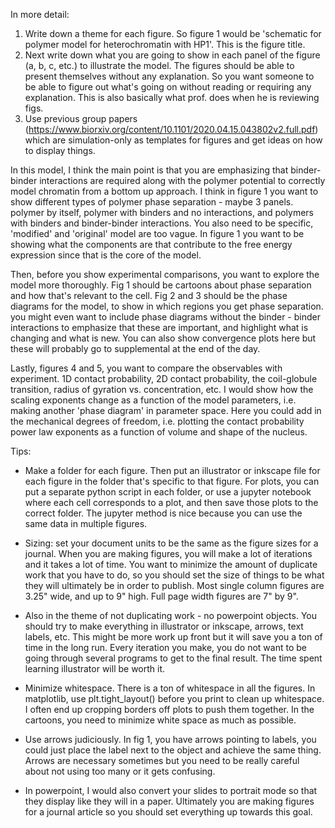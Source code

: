 In more detail:

1) Write down a theme for each figure. So figure 1 would be 'schematic for polymer model for heterochromatin with HP1'. This is the figure title. 
2) Next write down what you are going to show in each panel of the figure (a, b, c, etc.) to illustrate the model.  The figures should be able to present themselves without any explanation. So you want someone to be able to figure out what's going on without reading or requiring any explanation. This is also basically what prof. does when he is reviewing figs.
3) Use previous group papers (https://www.biorxiv.org/content/10.1101/2020.04.15.043802v2.full.pdf) which are simulation-only as templates for figures and get ideas on how to display things.

In this model, I think the main point is that you are emphasizing that binder-binder interactions are required along with the polymer potential to correctly model chromatin from a bottom up approach. I think in figure 1 you want to show different types of polymer phase separation - maybe 3 panels. polymer by itself, polymer with binders and no interactions, and polymers with binders and binder-binder interactions. You also need to be specific, 'modified' and 'original' model are too vague. In figure 1 you want to be showing what the components are that contribute to the free energy expression since that is the core of the model.

Then, before you show experimental comparisons, you want to explore the model more thoroughly. Fig 1 should be cartoons about phase separation and how that's relevant to the cell. Fig 2 and 3 should be the phase diagrams for the model, to show in which regions you get phase separation. you might even want to include phase diagrams without the binder - binder interactions to emphasize that these are important, and highlight what is changing and what is new. You can also show convergence plots here but these will probably go to supplemental at the end of the day.

Lastly, figures 4 and 5, you want to compare the observables with experiment. 1D contact probability, 2D contact probability, the coil-globule transition, radius of gyration vs. concentration, etc. I would show how the scaling exponents change as a function of the model parameters, i.e. making another 'phase diagram' in parameter space. Here you could add in the mechanical degrees of freedom, i.e. plotting the contact probability power law exponents as a function of volume and shape of the nucleus.

Tips:
- Make a folder for each figure. Then put an illustrator or inkscape file for each figure in the folder that's specific to that figure. For plots, you can put a separate python script in each folder, or use a jupyter notebook where each cell corresponds to a plot, and then save those plots to the correct folder. The jupyter method is nice because you can use the same data in multiple figures. 

- Sizing: set your document units to be the same as the figure sizes for a journal. When you are making figures, you will make a lot of iterations and it takes a lot of time. You want to minimize the amount of duplicate work that you have to do, so you should set the size of things to be what they will ultimately be in order to publish. Most single column figures are 3.25" wide, and up to 9" high. Full page width figures are 7" by 9".

- Also in the theme of not duplicating work - no powerpoint objects. You should try to make everything in illustrator or inkscape, arrows, text labels, etc. This might be more work up front but it will save you a ton of time in the long run. Every iteration you make, you do not want to be going through several programs to get to the final result. The time spent learning illustrator will be worth it.

- Minimize whitespace. There is a ton of whitespace in all the figures. In matplotlib, use plt.tight_layout() before you print to clean up whitespace. I often end up cropping borders off plots to push them together. In the cartoons, you need to minimize white space as much as possible.

- Use arrows judiciously. In fig 1, you have arrows pointing to labels, you could just place the label next to the object and achieve the same thing. Arrows are necessary sometimes but you need to be really careful about not using too many or it gets confusing.

- In powerpoint, I would also convert your slides to portrait mode so that they display like they will in a paper. Ultimately you are making figures for a journal article so you should set everything up towards this goal.
